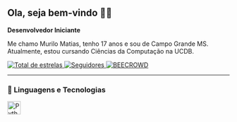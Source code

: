 ## Ola, seja bem-vindo 🐱‍🐉

**Desenvolvedor Iniciante**

Me chamo Murilo Matias, tenho 17 anos e sou de Campo Grande MS. Atualmente, estou cursando Ciências da Computação na UCDB.

<p align="left">
    </a> 
    <a href="https://github.com/Mwrilo17?tab=repositories&sort=stargazers">
        <img 
            alt="Total de estrelas" 
            title="Total de estrelas GitHub" 
            src="https://custom-icon-badges.demolab.com/github/stars/Mwrilo17?color=55960c&style=for-the-badge&labelColor=488207&logo=star&label=estrelas"
        />
    </a>
    <a href="https://github.com/Mwrilo17?tab=followers">
        <img 
            alt="Seguidores" 
            title="Me siga no GitHub" 
            src="https://custom-icon-badges.demolab.com/github/followers/Mwrilo17?color=236ad3&labelColor=1155ba&style=for-the-badge&logo=github&label=Seguidores&logoColor=white"
        />
    </a>
 </a>
    <a href="https://judge.beecrowd.com/en/profile/1156486">
        <img 
            alt="BEECROWD" 
            title="Perfil BEECROWD" 
            src="https://resources.beecrowd.com.br/judge/img/5.0/logo-beecrowd.png?1635097036"
        />
    </a>
</p>

---

### 🤖 Linguagens e Tecnologias


<img 
    align="left" 
    alt="Python" 
    title="Python"
    width="30px" 
    style="padding-right: 10px;" 
    src="https://cdn.jsdelivr.net/gh/devicons/devicon@latest/icons/python/python-original.svg" 
/>

<br/>
<br/>


